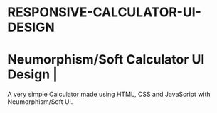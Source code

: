 # RESPONSIVE-CALCULATOR-UI-DESIGN

# Neumorphism/Soft Calculator UI Design | 

A very simple Calculator made using HTML, CSS and JavaScript with Neumorphism/Soft UI.

